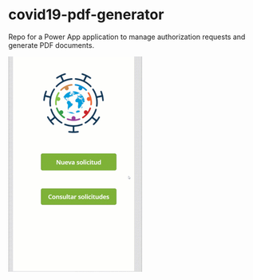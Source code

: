 # covid19-pdf-generator

Repo for a Power App application to manage authorization requests and generate PDF documents.

![Power App Covid-19 PDF Generator](./images/covid19-PDF-generator.gif)
